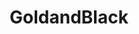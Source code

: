 ---
title: GoldandBlack
crosslinks:
- zeronet
- Anarcho_Capitalism
- autotldr
- Polycentric_Law
- Bitcoin
- Shitstatistssay
- AnCapitalists
- worldnews
- IAmA
- AnCap101
- politics
- Anarchism
- Physical_Removal
- LateStageCapitalism
- changemyview
- The_Donald
- Monero
- anarcho_capitalism
- BrasilOnReddit
- conspiracy
---